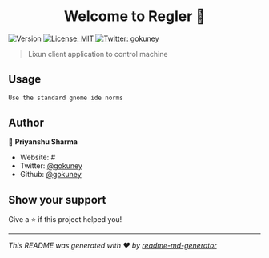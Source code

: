 <h1 align="center">Welcome to Regler 👋</h1>
<p>
  <img alt="Version" src="https://img.shields.io/badge/version-1.0.0-blue.svg?cacheSeconds=2592000" />
  <a href="#" target="_blank">
    <img alt="License: MIT" src="https://img.shields.io/badge/license-GPL-yellow.svg" />
  </a>
  <a href="https://twitter.com/gokuney" target="_blank">
    <img alt="Twitter: gokuney" src="https://img.shields.io/twitter/follow/gokuney.svg?style=social" />
  </a>
</p>

> Lixun client application to control machine

## Usage

```sh
Use the standard gnome ide norms
```

## Author

👤 **Priyanshu Sharma**

* Website: #
* Twitter: [@gokuney](https://twitter.com/gokuney)
* Github: [@gokuney](https://github.com/gokuney)

## Show your support

Give a ⭐️ if this project helped you!

***
_This README was generated with ❤️ by [readme-md-generator](https://github.com/kefranabg/readme-md-generator)_
